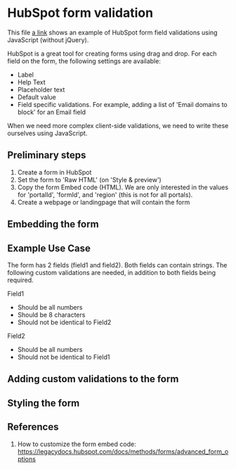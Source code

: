 # HubSpot form validation
This file [a link](https://github.com/birdmeister/hubspot-form-validation/blob/main/hubspot-form-validation-example.js) shows an example of HubSpot form field validations using JavaScript (without jQuery).

HubSpot is a great tool for creating forms using drag and drop. For each field on the form, the following settings are available:
- Label
- Help Text
- Placeholder text
- Default value
- Field specific validations. For example, adding a list of 'Email domains to block' for an Email field

When we need more complex client-side validations, we need to write these ourselves using JavaScript.

## Preliminary steps
1. Create a form in HubSpot
2. Set the form to 'Raw HTML' (on 'Style & preview')
3. Copy the form Embed code (HTML). We are only interested in the values for 'portalId', 'formId', and 'region' (this is not for all portals).
4. Create a webpage or landingpage that will contain the form

## Embedding the form

## Example Use Case
The form has 2 fields (field1 and field2). Both fields can contain strings. The following custom validations are needed, in addition to both fields being required.

Field1
- Should be all numbers
- Should be 8 characters
- Should not be identical to Field2

Field2
- Should be all numbers
- Should not be identical to Field1

## Adding custom validations to the form

## Styling the form



## References
1. How to customize the form embed code: https://legacydocs.hubspot.com/docs/methods/forms/advanced_form_options
